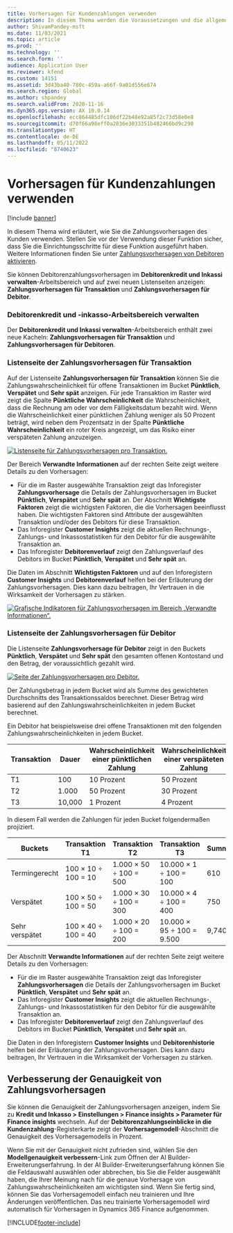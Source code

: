 ```yaml
---
title: Vorhersagen für Kundenzahlungen verwenden
description: In diesem Thema werden die Voraussetzungen und die allgemeinen Schritte erläutert, die für die Verwendung einer Testversion von Finance Insights erforderlich sind.
author: ShivamPandey-msft
ms.date: 11/03/2021
ms.topic: article
ms.prod: ''
ms.technology: ''
ms.search.form: ''
audience: Application User
ms.reviewer: kfend
ms.custom: 14151
ms.assetid: 3d43ba40-780c-459a-a66f-9a01d556e674
ms.search.region: Global
ms.author: shpandey
ms.search.validFrom: 2020-11-16
ms.dyn365.ops.version: AX 10.0.14
ms.openlocfilehash: ecc864485dfc106df22b48e92a85f2c73d58e0e8
ms.sourcegitcommit: d70f66a98eff0a2836e3033351b482466bd9c290
ms.translationtype: HT
ms.contentlocale: de-DE
ms.lasthandoff: 05/11/2022
ms.locfileid: "8740623"
---
```

# <a name="use-customer-payment-predictions"></a>Vorhersagen für Kundenzahlungen verwenden

[!include [banner](../includes/banner.md)]

In diesem Thema wird erläutert, wie Sie die Zahlungsvorhersagen des Kunden verwenden. Stellen Sie vor der Verwendung dieser Funktion sicher, dass Sie die Einrichtungsschritte für diese Funktion ausgeführt haben. Weitere Informationen finden Sie unter [Zahlungsvorhersagen von Debitoren aktivieren](enable-cust-paymnt-prediction.md).

Sie können Debitorenzahlungsvorhersagen im **Debitorenkredit und Inkassi verwalten**-Arbeitsbereich und auf zwei neuen Listenseiten anzeigen: **Zahlungsvorhersagen für Transaktion** und **Zahlungsvorhersagen für Debitor**.

### <a name="manage-customer-credit-and-collections-workspace"></a>Debitorenkredit und -inkasso-Arbeitsbereich verwalten

Der **Debitorenkredit und Inkassi verwalten**-Arbeitsbereich enthält zwei neue Kacheln: **Zahlungsvorhersagen für Transaktion** und **Zahlungsvorhersagen für Debitoren**.

### <a name="transaction-payment-predictions-list-page"></a>Listenseite der Zahlungsvorhersagen für Transaktion

Auf der Listenseite **Zahlungsvorhersagen für Transaktion** können Sie die Zahlungswahrscheinlichkeit für offene Transaktionen im Bucket **Pünktlich**, **Verspätet** und **Sehr spät** anzeigen. Für jede Transaktion im Raster wird zeigt die Spalte **Pünktliche Wahrscheinlichkeit** die Wahrscheinlichkeit, dass die Rechnung am oder vor dem Fälligkeitsdatum bezahlt wird. Wenn die Wahrscheinlichkeit einer pünktlichen Zahlung weniger als 50 Prozent beträgt, wird neben dem Prozentsatz in der Spalte **Pünktliche Wahrscheinlichkeit** ein roter Kreis angezeigt, um das Risiko einer verspäteten Zahlung anzuzeigen.

[![Listenseite für Zahlungsvorhersagen pro Transaktion.](./media/payment-predictions-per-transaction.png)](./media/payment-predictions-per-transaction.png)

Der Bereich **Verwandte Informationen** auf der rechten Seite zeigt weitere Details zu den Vorhersagen:

- Für die im Raster ausgewählte Transaktion zeigt das Inforegister **Zahlungsvorhersage** die Details der Zahlungsvorhersagen im Bucket **Pünktlich**, **Verspätet** und **Sehr spät** an. Der Abschnitt **Wichtigste Faktoren** zeigt die wichtigsten Faktoren, die die Vorhersagen beeinflusst haben. Die wichtigsten Faktoren sind Attribute der ausgewählten Transaktion und/oder des Debitors für diese Transaktion.
- Das Inforegister **Customer Insights** zeigt die aktuellen Rechnungs-, Zahlungs- und Inkassostatistiken für den Debitor für die ausgewählte Transaktion an.
- Das Inforegister **Debitorenverlauf** zeigt den Zahlungsverlauf des Debitors im Bucket **Pünktlich**, **Verspätet** und **Sehr spät** an.

Die Daten im Abschnitt **Wichtigsten Faktoren** und auf den Inforegistern **Customer Insights** und **Debitorenverlauf** helfen bei der Erläuterung der Zahlungsvorhersagen. Dies kann dazu beitragen, Ihr Vertrauen in die Wirksamkeit der Vorhersagen zu stärken.

[![Grafische Indikatoren für Zahlungsvorhersagen im Bereich „Verwandte Informationen“.](./media/payment-prediction-gauges.png)](./media/payment-prediction-gauges.png)

### <a name="customer-payment-predictions-list-page"></a>Listenseite der Zahlungsvorhersagen für Debitor

Die Listenseite **Zahlungsvorhersage für Debitor** zeigt in den Buckets **Pünktlich**, **Verspätet** und **Sehr spät** den gesamten offenen Kontostand und den Betrag, der voraussichtlich gezahlt wird.

[![Seite der Zahlungsvorhersagen pro Debitor.](./media/payment-predictions-per-transaction-02.png)](./media/payment-predictions-per-transaction-02.png)

Der Zahlungsbetrag in jedem Bucket wird als Summe des gewichteten Durchschnitts des Transaktionssaldos berechnet. Dieser Betrag wird basierend auf den Zahlungswahrscheinlichkeiten in jedem Bucket berechnet.

Ein Debitor hat beispielsweise drei offene Transaktionen mit den folgenden Zahlungswahrscheinlichkeiten in jedem Bucket.

| Transaktion | Dauer | Wahrscheinlichkeit einer pünktlichen Zahlung | Wahrscheinlichkeit einer verspäteten Zahlung | Wahrscheinlichkeit einer sehr späten Zahlung |
|-------------|--------|-----------------------------|--------------------------|-------------------------------|
| T1          | 100    | 10 Prozent                  | 50 Prozent               | 40 Prozent                    |
| T2          | 1.000  | 50 Prozent                  | 30 Prozent               | 20 Prozent                    |
| T3          | 10,000 | 1 Prozent                   | 4 Prozent                | 95 Prozent                    |

In diesem Fall werden die Zahlungen für jeden Bucket folgendermaßen projiziert.

| Buckets   | Transaktion T1      | Transaktion T2         | Transaktion T3            | Summe |
|-----------|---------------------|------------------------|---------------------------|-------|
| Termingerecht   | 100 × 10 ÷ 100 = 10 | 1.000 × 50 ÷ 100 = 500 | 10.000 × 1 ÷ 100 = 100    | 610   |
| Verspätet      | 100 × 50 ÷ 100 = 50 | 1.000 × 30 ÷ 100 = 300 | 10.000 × 4 ÷ 100 = 400    | 750   |
| Sehr verspätet | 100 × 40 ÷ 100 = 40 | 1.000 × 20 ÷ 100 = 200 | 10.000 × 95 ÷ 100 = 9.500 | 9,740 |

Der Abschnitt **Verwandte Informationen** auf der rechten Seite zeigt weitere Details zu den Vorhersagen:

- Für die im Raster ausgewählte Transaktion zeigt das Inforegister **Zahlungsvorhersagen** die Details der Zahlungsvorhersagen im Bucket **Pünktlich**, **Verspätet** und **Sehr spät** an.
- Das Inforegister **Customer Insights** zeigt die aktuellen Rechnungs-, Zahlungs- und Inkassostatistiken für den Debitor für die ausgewählte Transaktion an.
- Das Inforegister **Debitorenverlauf** zeigt den Zahlungsverlauf des Debitors im Bucket **Pünktlich**, **Verspätet** und **Sehr spät** an.

Die Daten in den Inforegistern **Customer Insights** und **Debitorenhistorie** helfen bei der Erläuterung der Zahlungsvorhersagen. Dies kann dazu beitragen, Ihr Vertrauen in die Wirksamkeit der Vorhersagen zu stärken.

## <a name="improving-the-accuracy-of-payment-predictions"></a>Verbesserung der Genauigkeit von Zahlungsvorhersagen

Sie können die Genauigkeit der Zahlungsvorhersagen anzeigen, indem Sie zu **Kredit und Inkasso \> Einstellungen \> Finance insights \> Parameter für Finance insights** wechseln. Auf der **Debitorenzahlungseinblicke in die Kundenzahlung**-Registerkarte zeigt der **Vorhersagemodell**-Abschnitt die Genauigkeit des Vorhersagemodells in Prozent.

Wenn Sie mit der Genauigkeit nicht zufrieden sind, wählen Sie den **Modellgenauigkeit verbessern**-Link zum Öffnen der AI Builder-Erweiterungserfahrung. In der AI Builder-Erweiterungserfahrung können Sie die Feldauswahl auswählen oder abbrechen, bis Sie die Felder ausgewählt haben, die Ihrer Meinung nach für die genaue Vorhersage von Zahlungswahrscheinlichkeiten am wichtigsten sind. Wenn Sie fertig sind, können Sie das Vorhersagemodell einfach neu trainieren und Ihre Änderungen veröffentlichen. Das neu trainierte Vorhersagemodell wird automatisch für Vorhersagen in Dynamics 365 Finance aufgenommen.

[!INCLUDE[footer-include](../../includes/footer-banner.md)]
